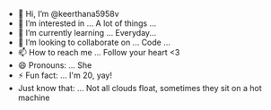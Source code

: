 - 👋 Hi, I’m @keerthana5958v     
- 👀 I’m interested in ... A lot of things ...    
- 🌱 I’m currently learning ... Everyday...      
- 💞️ I’m looking to collaborate on ... Code ...          
- 📫 How to reach me ... Follow your heart <3            
- 😄 Pronouns: ... She   
- ⚡ Fun fact: ... I'm 20, yay!          
- Just know that: ... Not all clouds float, sometimes they sit on a hot machine    
  
<!--- 
keerthana5958v/keerthana5958v is a ✨ special ✨ repository because its `README.md` (this file) appears on your GitHub profile.
You can click the Preview link to take a look at your changes.
--->
